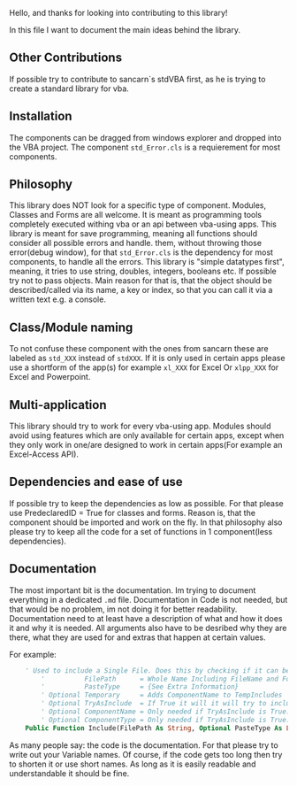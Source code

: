Hello, and thanks for looking into contributing to this library!

In this file I want to document the main ideas behind the library.


## Other Contributions

If possible try to contribute to sancarn´s stdVBA first, as he is trying to create a standard library for vba.


## Installation

The components can be dragged from windows explorer and dropped into the VBA project.
The component `std_Error.cls` is a requierement for most components.


## Philosophy

This library does NOT look for a specific type of component. Modules, Classes and Forms are all welcome.
It is meant as programming tools completely executed withing vba or an api between vba-using apps.
This library is meant for save programming, meaning all functions should consider all possible errors and handle. them, without throwing those error(debug window), for that `std_Error.cls` is the dependency for most components, to handle all the errors.
This library is "simple datatypes first", meaning, it tries to use string, doubles, integers, booleans etc.
If possible try not to pass objects.
Main reason for that is, that the object should be described/called via its name, a key or index, so that you can call it via a written text e.g. a console.


## Class/Module naming

To not confuse these component with the ones from sancarn these are labeled as `std_XXX` instead of `stdXXX`.
If it is only used in certain apps please use a shortform of the app(s) for example `xl_XXX` for Excel Or `xlpp_XXX` for Excel and Powerpoint.


## Multi-application

This library should try to work for every vba-using app.
Modules should avoid using features which are only available for certain apps, except when they only work in one/are designed to work in certain apps(For example an Excel-Access API).


## Dependencies and ease of use

If possible try to keep the dependencies as low as possible.
For that please use PredeclaredID = True for classes and forms.
Reason is, that the component should be imported and work on the fly.
In that philosophy also please try to keep all the code for a set of functions in 1 component(less dependencies).


## Documentation

The most important bit is the documentation.
Im trying to document everything in a dedicated `.md` file.
Documentation in Code is not needed, but that would be no problem, im not doing it for better readability.
Documentation need to at least have a description of what and how it does it and why it is needed.
All arguments also have to be desribed why they are there, what they are used for and extras that happen at certain values.

For example:

````vb
    ' Used to include a Single File. Does this by checking if it can be imported of added via codemodule
        '          FilePath      = Whole Name Including FileName and Format
        '          PasteType     = {See Extra Information}
        ' Optional Temporary     = Adds ComponentName to TempIncludes
        ' Optional TryAsInclude  = If True it will it will try to include the code to the component, when the fileformat is not suited for import
        ' Optional ComponentName = Only needed if TryAsInclude is True. Will try to create a new Component, if it doesnt already exist (Watch out for PasteType)
        ' Optional ComponentType = Only needed if TryAsInclude is True. If you know that it should create a new Component you need to tell the function what kind of Component it is. Look up VBA.VBIDE for which numbers you need
    Public Function Include(FilePath As String, Optional PasteType As Long = 0, Optional Temporary As Boolean = False, Optional TryAsInclude As Boolean = False, Optional ComponentName As String = Empty, Optional ComponentType As Long = 0, Optional ThrowError As Boolean = True) As Boolean
````

As many people say: the code is the documentation.
For that please try to write out your Variable names. Of course, if the code gets too long then try to shorten it or use short names.
As long as it is easily readable and understandable it should be fine.